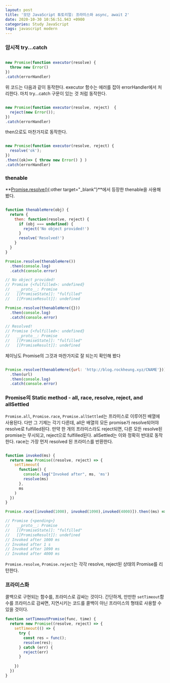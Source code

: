 ```yaml
---
layout: post
title: '모던 JavaScript 튜토리얼: 프라미스와 async, await 2'
date: 2020-10-30 10:56:51.943 +0900
categories: Study JavaScript
tags: javascript modern
---
```


### 암시적 try...catch

```javascript

new Promise(function executor(resolve) {
  throw new Error()
})
.catch(errorHandler)

```

위 코드는 다음과 같이 동작한다. executor 함수는 에러를 잡아 errorHandler에서 처리한다.
마치 try...catch 구문이 있는 것 처럼 동작한다.

```javascript

new Promise(function executor(resolve, reject)  {
  reject(new Error());
})
.catch(errorHandler)

```

then으로도 마찬가지로 동작한다.

```javascript

new Promise(function executor(resolve, reject) {
  resolve('ok');
})
.then((ok)=> { throw new Error() } )
.catch(errorHandler)

```

### thenable

**[Promise.resolve()](https://developer.mozilla.org/ko/docs/Web/JavaScript/Reference/Global_Objects/Promise/resolve){:other target="_blank"}**에서 등장한 thenable을 사용해봤다.

```javascript

function thenableHere(obj) {
  return {
    then: function(resolve, reject) {
      if (obj === undefined) {
        reject('No object provided!')
      }
      resolve('Resolved!')
    }
  }
}

Promise.resolve(thenableHere())
  .then(console.log)
  .catch(console.error)

// No object provided!
// Promise {<fulfilled>: undefined}
//   __proto__: Promise
//   [[PromiseState]]: "fulfilled"
//   [[PromiseResult]]: undefined

Promise.resolve(thenableHere({}))
  .then(console.log)
  .catch(console.error)

// Resolved!
// Promise {<fulfilled>: undefined}
//   __proto__: Promise
//   [[PromiseState]]: "fulfilled"
//   [[PromiseResult]]: undefined

```

체이닝도 Promise의 그것과 마찬가지로 잘 되는지 확인해 봤다

```javascript

Promise.resolve(thenableHere({url: 'http://blog.rockheung.xyz/CNAME'}))
  .then(url)
  .then(console.log)
  .catch(console.error)
```

### Promise의 Static method - all, race, resolve, reject, and allSettled

`Promise.all`, `Promise.race`, `Promise.allSettled`는 프라미스로 이루어진 배열에 사용된다. 다만 그 기제는 각기 다른데, all은 배열의 모든 promise가 resolve되어야 resolve로 fulfilled된다. 만약 한 개의 프라미스라도 reject되면, 다른 모든 resolve된 promise는 무시되고, reject으로 fulfilled된다. allSettled는 이와 정확히 반대로 동작한다. race는 가장 먼저 resolved 된 프라미스를 반환한다.

```javascript

function invoked(ms) {
  return new Promise((resolve, reject) => {
    setTimeout(
      function() {
        console.log("Invoked after", ms, 'ms')
        resolve(ms)
      },
      ms
    )
  })
}

Promise.race([invoked(1000), invoked(1090),invoked(4000)]).then((ms) => console.log('Invoked after', ms/1000, 's'))

// Promise {<pending>}
//   __proto__: Promise
//   [[PromiseState]]: "fulfilled"
//   [[PromiseResult]]: undefined
// Invoked after 1000 ms
// Invoked after 1 s
// Invoked after 1090 ms
// Invoked after 4000 ms

```

`Promise.resolve`, `Promise.reject`는 각각 resolve, reject된 상태의 Promise를 리턴한다.

### 프라미스화

콜백으로 구현되는 함수를, 프라미스로 감싸는 것이다. 간단하게, 만만한 `setTimeout`함수를 프라미스로 감싸면, 지연시키는 코드를 콜백이 아닌 프라미스의 형태로 사용할 수 있을 것이다.

```javascript
function setTimeoutPromise(func, time) {
  return new Promise((resolve, reject) => {
    setTimeout(() => {
      try {
        const res = func();
        resolve(res);
      } catch (err) {
        reject(err)
      }
      
    })
  })
}
```
